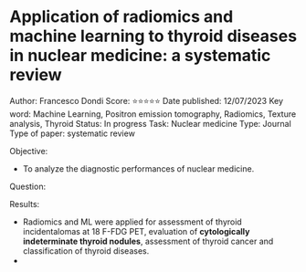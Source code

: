 # Application of radiomics and machine learning to thyroid diseases in nuclear medicine: a systematic review

Author: Francesco Dondi 
Score: ⭐️⭐️⭐️⭐️⭐️
Date published: 12/07/2023
Key word: Machine Learning, Positron emission tomography, Radiomics, Texture analysis, Thyroid
Status: In progress
Task: Nuclear medicine
Type: Journal
Type of paper: systematic review

Objective:

- To analyze the diagnostic performances of nuclear medicine.

Question:

Results:

- Radiomics and ML were applied for assessment of thyroid incidentalomas at 18 F-FDG PET, evaluation of **cytologically indeterminate thyroid nodules**, assessment of thyroid cancer and classification of thyroid diseases.
-